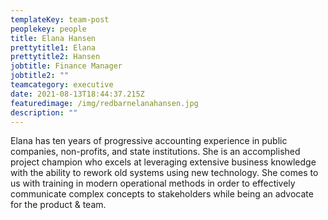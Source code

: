 ```yaml
---
templateKey: team-post
peoplekey: people
title: Elana Hansen
prettytitle1: Elana
prettytitle2: Hansen
jobtitle: Finance Manager
jobtitle2: ""
teamcategory: executive
date: 2021-08-13T18:44:37.215Z
featuredimage: /img/redbarnelanahansen.jpg
description: ""
---
```


Elana has ten years of progressive accounting experience in public companies, non-profits, and state institutions. She is an accomplished project champion who excels at leveraging extensive business knowledge with the ability to rework old systems using new technology. She comes to us with training in modern operational methods in order to effectively communicate complex concepts to stakeholders while being an advocate for the product & team.
